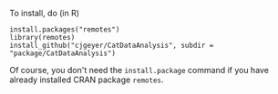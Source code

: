 
To install, do (in R)

    install.packages("remotes")
    library(remotes)
    install_github("cjgeyer/CatDataAnalysis", subdir = "package/CatDataAnalysis")

Of course, you don't need the `install.package` command if you have already
installed CRAN package `remotes`.
